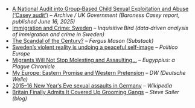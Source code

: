 - [A National Audit into Group‑Based Child Sexual Exploitation and Abuse (‘Casey audit’)](https://archive.jwest.org/Research/Casey2025-NationalAuditChildSexualExploitation.pdf) – *Archive / UK Government (Baroness Casey report, published June 16, 2025)* 
- [Immigration and Crime: Sweden](https://inquisitivebird.xyz/p/immigration-and-crime-sweden) – *Inquisitive Bird (data‑driven analysis of immigration and crime in Sweden)* 
- [The Scandal of the Century?](https://fergusmason.substack.com/p/the-scandal-of-the-century) – *Fergus Mason (Substack)* 
- [Sweden’s violent reality is undoing a peaceful self‑image](https://www.politico.eu/article/sweden-bombings-grenade-attacks-violent-reality-undoing-peaceful-self-image-law-and-order/) – *Politico Europe* 
- [Migrants Will Not Stop Molesting and Assaulting…](https://www.eugyppius.com/p/migrants-will-not-stop-molesting) – *Eugyppius: a Plague Chronicle* 
- [My Europe: Eastern Promise and Western Pretension](https://www.dw.com/en/my-europe-eastern-promise-and-western-pretension/a-45403613) – *DW (Deutsche Welle)* 
- [2015–16 New Year’s Eve sexual assaults in Germany](https://en.wikipedia.org/wiki/2015%E2%80%9316_New_Year%27s_Eve_sexual_assaults_in_Germany) – *Wikipedia* 
- [Britain Finally Admits It Covered Up Grooming Gangs](https://www.stevesailer.net/p/britain-finally-admits-it-covered) – *Steve Sailer (blog)*  
